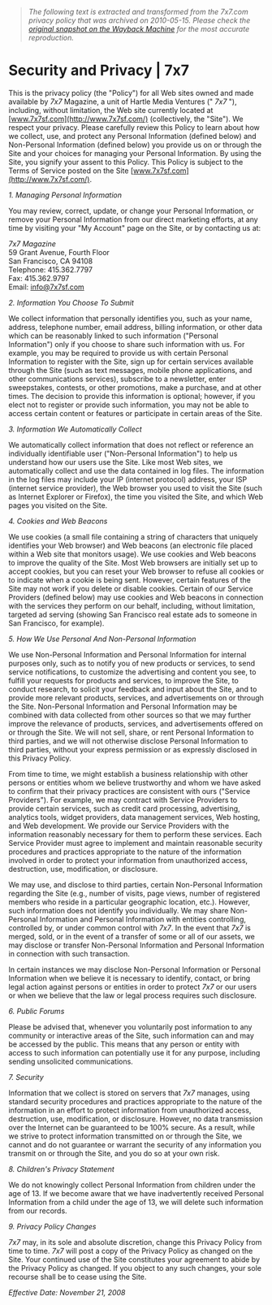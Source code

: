 > *The following text is extracted and transformed from the 7x7.com privacy policy that was archived on 2010-05-15. Please check the [original snapshot on the Wayback Machine](https://web.archive.org/web/20100515183634id_/http%3A//www.7x7.com/security-privacy) for the most accurate reproduction.*

# Security and Privacy | 7x7

This is the privacy policy (the "Policy") for all Web sites owned and made available by _7x7_ Magazine, a unit of Hartle Media Ventures (" _7x7_ "), including, without limitation, the Web site currently located at [www.7x7sf.com](http://www.7x7sf.com/) (collectively, the "Site"). We respect your privacy. Please carefully review this Policy to learn about how we collect, use, and protect any Personal Information (defined below) and Non-Personal Information (defined below) you provide us on or through the Site and your choices for managing your Personal Information. By using the Site, you signify your assent to this Policy. This Policy is subject to the Terms of Service posted on the Site [www.7x7sf.com](http://www.7x7sf.com/).

 _1\. Managing Personal Information_

You may review, correct, update, or change your Personal Information, or remove your Personal Information from our direct marketing efforts, at any time by visiting your "My Account" page on the Site, or by contacting us at:

_7x7 Magazine_  
59 Grant Avenue, Fourth Floor  
San Francisco, CA 94108  
Telephone: 415.362.7797  
Fax: 415.362.9797  
Email: [info@7x7sf.com](mailto:info@7x7sf.com)

 _2\. Information You Choose To Submit_

We collect information that personally identifies you, such as your name, address, telephone number, email address, billing information, or other data which can be reasonably linked to such information ("Personal Information") only if you choose to share such information with us. For example, you may be required to provide us with certain Personal Information to register with the Site, sign up for certain services available through the Site (such as text messages, mobile phone applications, and other communications services), subscribe to a newsletter, enter sweepstakes, contests, or other promotions, make a purchase, and at other times. The decision to provide this information is optional; however, if you elect not to register or provide such information, you may not be able to access certain content or features or participate in certain areas of the Site.

 _3\. Information We Automatically Collect_

We automatically collect information that does not reflect or reference an individually identifiable user ("Non-Personal Information") to help us understand how our users use the Site. Like most Web sites, we automatically collect and use the data contained in log files. The information in the log files may include your IP (internet protocol) address, your ISP (internet service provider), the Web browser you used to visit the Site (such as Internet Explorer or Firefox), the time you visited the Site, and which Web pages you visited on the Site.

 _4\. Cookies and Web Beacons_

We use cookies (a small file containing a string of characters that uniquely identifies your Web browser) and Web beacons (an electronic file placed within a Web site that monitors usage). We use cookies and Web beacons to improve the quality of the Site. Most Web browsers are initially set up to accept cookies, but you can reset your Web browser to refuse all cookies or to indicate when a cookie is being sent. However, certain features of the Site may not work if you delete or disable cookies. Certain of our Service Providers (defined below) may use cookies and Web beacons in connection with the services they perform on our behalf, including, without limitation, targeted ad serving (showing San Francisco real estate ads to someone in San Francisco, for example).

 _5\. How We Use Personal And Non-Personal Information_

We use Non-Personal Information and Personal Information for internal purposes only, such as to notify you of new products or services, to send service notifications, to customize the advertising and content you see, to fulfill your requests for products and services, to improve the Site, to conduct research, to solicit your feedback and input about the Site, and to provide more relevant products, services, and advertisements on or through the Site. Non-Personal Information and Personal Information may be combined with data collected from other sources so that we may further improve the relevance of products, services, and advertisements offered on or through the Site. We will not sell, share, or rent Personal Information to third parties, and we will not otherwise disclose Personal Information to third parties, without your express permission or as expressly disclosed in this Privacy Policy.

From time to time, we might establish a business relationship with other persons or entities whom we believe trustworthy and whom we have asked to confirm that their privacy practices are consistent with ours ("Service Providers"). For example, we may contract with Service Providers to provide certain services, such as credit card processing, advertising, analytics tools, widget providers, data management services, Web hosting, and Web development. We provide our Service Providers with the information reasonably necessary for them to perform these services. Each Service Provider must agree to implement and maintain reasonable security procedures and practices appropriate to the nature of the information involved in order to protect your information from unauthorized access, destruction, use, modification, or disclosure.

We may use, and disclose to third parties, certain Non-Personal Information regarding the Site (e.g., number of visits, page views, number of registered members who reside in a particular geographic location, etc.). However, such information does not identify you individually. We may share Non-Personal Information and Personal Information with entities controlling, controlled by, or under common control with _7x7_. In the event that _7x7_ is merged, sold, or in the event of a transfer of some or all of our assets, we may disclose or transfer Non-Personal Information and Personal Information in connection with such transaction.

In certain instances we may disclose Non-Personal Information or Personal Information when we believe it is necessary to identify, contact, or bring legal action against persons or entities in order to protect _7x7_ or our users or when we believe that the law or legal process requires such disclosure.

 _6\. Public Forums_

Please be advised that, whenever you voluntarily post information to any community or interactive areas of the Site, such information can and may be accessed by the public. This means that any person or entity with access to such information can potentially use it for any purpose, including sending unsolicited communications.

 _7\. Security_

Information that we collect is stored on servers that _7x7_ manages, using standard security procedures and practices appropriate to the nature of the information in an effort to protect information from unauthorized access, destruction, use, modification, or disclosure. However, no data transmission over the Internet can be guaranteed to be 100% secure. As a result, while we strive to protect information transmitted on or through the Site, we cannot and do not guarantee or warrant the security of any information you transmit on or through the Site, and you do so at your own risk.

 _8\. Children's Privacy Statement_

We do not knowingly collect Personal Information from children under the age of 13. If we become aware that we have inadvertently received Personal Information from a child under the age of 13, we will delete such information from our records.

 _9\. Privacy Policy Changes_

_7x7_ may, in its sole and absolute discretion, change this Privacy Policy from time to time. _7x7_ will post a copy of the Privacy Policy as changed on the Site. Your continued use of the Site constitutes your agreement to abide by the Privacy Policy as changed. If you object to any such changes, your sole recourse shall be to cease using the Site.

_Effective Date: November 21, 2008_
